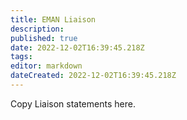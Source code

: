 ```yaml
---
title: EMAN Liaison
description: 
published: true
date: 2022-12-02T16:39:45.218Z
tags: 
editor: markdown
dateCreated: 2022-12-02T16:39:45.218Z
---
```


Copy Liaison statements here.